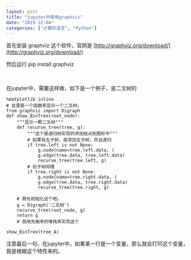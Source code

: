 ```yaml
---
layout: post
title: "jupyter中使用graphviz"
date: "2019-12-04"
categories: ["计算机语言", "Python"]
---
```


首先安装 graphviz 这个软件，官网是 [http://graphviz.org/download/](http://graphviz.org/download/)

然后运行 pip install graphviz

 

在jupyter中，需要这样做，如下是一个例子，是二叉树的

```
%matplotlib inline
# 这里是一个函数来显示一个二叉树。
from graphviz import Digraph
def show_BinTree(root_node):
    """显示一颗二叉树"""
    def recurve_tree(tree, g):
        """这个是递归树实现的添加结点到图形中"""
        # 如果有左子树，就添加左子树，并且递归
        if tree.left is not None:
            g.node(name=tree.left.data, )
            g.edge(tree.data, tree.left.data)
            recurve_tree(tree.left, g)
        # 右子树同理
        if tree.right is not None:
            g.node(name=tree.right.data, )
            g.edge(tree.data, tree.right.data)
            recurve_tree(tree.right, g)
        
    # 首先初始化这个吧。
    g = Digraph('二叉树')
    recurve_tree(root_node, g)
    return g
    # 我用先根序的堆栈来实现这个

show_BinTree(tree_A)
```

注意最后一句，在jupyter中，如果某一行是一个变量，那么就会打印这个变量，我是根据这个特性来的。
